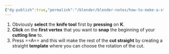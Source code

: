 ```yaml
---
{"dg-publish":true,"permalink":"/blender/blender-notes/how-to-make-a-straight-line-while-using-the-knife-tool/","noteIcon":""}
---
```


1. Obviously **select** the **knife tool** first by **pressing** on **K**.
2. **Click** on the **first vertex** that you want to **snap** the beginning of your **cutting line** to.
3. Press ==A== and this will make the rest of the **cut straight** by creating a straight **template** where you can choose the rotation of the cut.